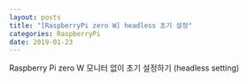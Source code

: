 ```yaml
---
layout: posts
title: "[RaspberryPi zero W] headless 초기 설정"
categories: RaspberryPi
date: 2019-01-23
---
```


Raspberry Pi zero W 모니터 없이 초기 설정하기 (headless setting)
